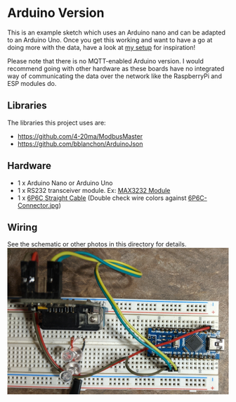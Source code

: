 # Arduino Version

This is an example sketch which uses an Arduino nano and can be adapted to an Arduino Uno. Once you get this working and want to have a go at doing more with the data, have a look at [my setup](../My-Current-Setup/) for inspiration!

Please note that there is no MQTT-enabled Arduino version. I would recommend going with other hardware as these boards have no integrated way of communicating the data over the network like the RaspberryPi and ESP modules do.

## Libraries

The libraries this project uses are:

- https://github.com/4-20ma/ModbusMaster
- https://github.com/bblanchon/ArduinoJson

## Hardware

- 1 x Arduino Nano or Arduino Uno
- 1 x RS232 transceiver module. Ex: [MAX3232 Module](https://www.digikey.ca/en/products/detail/mikroelektronika/MIKROE-602/4495610)
- 1 x [6P6C Straight Cable](https://www.digikey.ca/en/products/detail/assmann-wsw-components/AT-S-26-6-6-B-7-R/1972588) (Double check wire colors against [6P6C-Connector.jpg](./6P6C-Connector.jpg))

## Wiring

See the schematic or other photos in this directory for details.
![Arduino Nano Overview](./Arduino-Nano-Overview.jpg)
